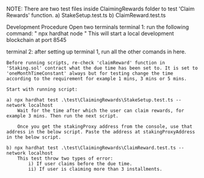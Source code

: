 NOTE: There are two test files inside ClaimingRewards folder to test 'Claim Rewards' function. a) StakeSetup.test.ts b) ClaimReward.test.ts

Development Procedure
Open two terminals terminal 1: run the following command: " npx hardhat node " This will start a local development blockchain at port 8545

terminal 2:
    after setting up terminal 1, run all the other comands in here.

    Before running scripts, re-check 'claimReward' function in 'Staking.sol' contract what the due time has been set to. It is set to 'oneMonthTimeConstant' always but for testing change the time according to the requirement for example 1 mins, 3 mins or 5 mins.

    Start with running script:

    a) npx hardhat test .\test\ClaimingRewards\StakeSetup.test.ts --network localhost
        Wait for the time after which the user can claim rewards, for example 3 mins. Then run the next script.

        Once you get the stakingProxy address from the console, use that address in the below script. Paste the address at stakingProxyAddress in the below script.

    b) npx hardhat test .\test\ClaimingRewards\ClaimReward.test.ts --network localhost
        This test throw two types of error: 
            i) If user claims before the due time.
            ii) If user is claiming more than 3 installments.
